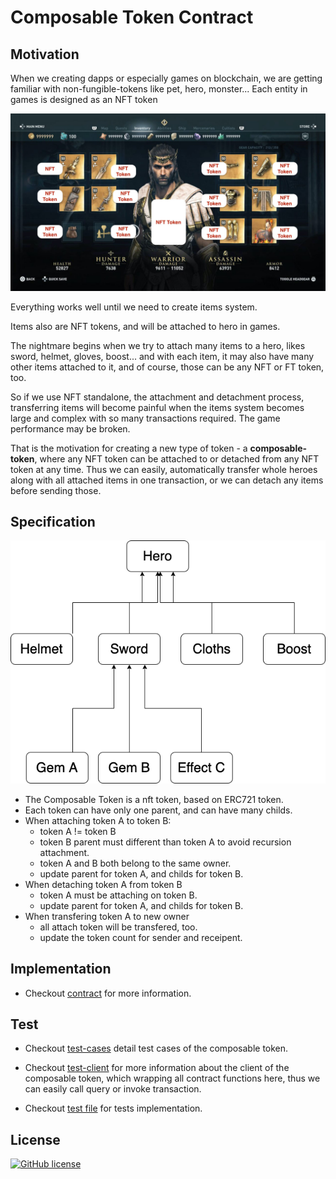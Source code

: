 # Composable Token Contract

## Motivation

When we creating dapps or especially games on blockchain, we are getting familiar with non-fungible-tokens like pet, hero, monster... Each entity in games is designed as an NFT token

![hero](https://raw.githubusercontent.com/dotrungkien/clarity-composable-token/master/hero.jpg)

Everything works well until we need to create items system.

Items also are NFT tokens, and will be attached to hero in games.

The nightmare begins when we try to attach many items to a hero, likes sword, helmet, gloves, boost... and with each item, it may also have many other items attached to it, and of course, those can be any NFT or FT token, too.

So if we use NFT standalone, the attachment and detachment process, transferring items will become painful when the items system becomes large and complex with so many transactions required. The game performance may be broken.

That is the motivation for creating a new type of token - a **composable-token**, where any NFT token can be attached to or detached from any NFT token at any time. Thus we can easily, automatically transfer whole heroes along with all attached items in one transaction, or we can detach any items before sending those.

## Specification

![tokens](https://raw.githubusercontent.com/dotrungkien/clarity-composable-token/master/tokens.png)

- The Composable Token is a nft token, based on ERC721 token.
- Each token can have only one parent, and can have many childs.
- When attaching token A to token B:
  - token A != token B
  - token B parent must different than token A to avoid recursion attachment.
  - token A and B both belong to the same owner.
  - update parent for token A, and childs for token B.
- When detaching token A from token B
  - token A must be attaching on token B.
  - update parent for token A, and childs for token B.
- When transfering token A to new owner
  - all attach token will be transfered, too.
  - update the token count for sender and receipent.

## Implementation

- Checkout [contract](contracts/composable-token.clar) for more information.

## Test

- Checkout [test-cases](test/testcase.md) detail test cases of the composable token.

- Checkout [test-client](test/composable-token-client.ts) for more information about the client of the composable token, which wrapping all contract functions here, thus we can easily call query or invoke transaction.

- Checkout [test file](test/composable-token.test.ts) for tests implementation.

## License

[![GitHub license](https://img.shields.io/badge/license-MIT-blue.svg?style=for-the-badge)](https://github.com/dotrungkien/clarity-composable-token/blob/master/LICENSE)
